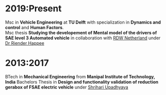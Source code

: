 # 2019:Present
Msc in **Vehicle Engineering** at **TU Delft** with specialization in **Dynamics and control** and **Human Factors**.</br>
Msc thesis **Studying the developement of Mental model of the drivers of SAE level 3 Automated vehicle** in collaboration with [RDW Netherland](https://www.rdw.nl/)
under [Dr Riender Happee](https://www.tudelft.nl/staff/r.happee/)

# 2013:2017
BTech in **Mechanical Engineering** from **Manipal Institute of Technology, India**
Bachelors Thesis in **Design and functionality validation of reduction gerabox of FSAE electric vehicle** under [Shrihari Upadhyaya](https://manipal.edu/mit/department-faculty/faculty-list/y-shrihari-upadhyaya/_jcr_content.html)

<!---
ShantanuShivankar/ShantanuShivankar is a ✨ special ✨ repository because its `README.md` (this file) appears on your GitHub profile.
You can click the Preview link to take a look at your changes.
--->
